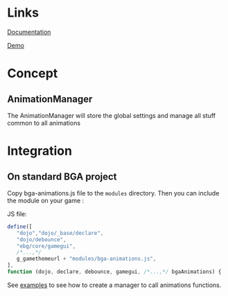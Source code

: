 # Links
[Documentation](https://thoun.github.io/bga-animations/docs/index.html)

[Demo](https://thoun.github.io/bga-animations/demo/index.html)

# Concept
## AnimationManager
The AnimationManager will store the global settings and manage all stuff common to all animations

# Integration
## On standard BGA project
Copy bga-animations.js file to the `modules` directory.
Then you can include the module on your game :

JS file:
```js
define([
   "dojo","dojo/_base/declare",
   "dojo/debounce",
   "ebg/core/gamegui",
   /*...,*/
   g_gamethemeurl + "modules/bga-animations.js",
],
function (dojo, declare, debounce, gamegui, /*...,*/ bgaAnimations) {
```

See [examples](./EXAMPLES.md) to see how to create a manager to call animations functions.
